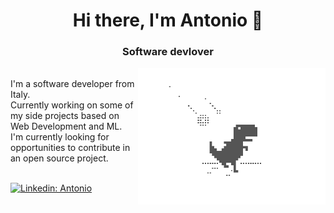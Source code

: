 <h1 align="center"> Hi there, I'm Antonio 👋 </h1>
<h3 align="center"> Software devlover </h3>

<img align='right' src="https://github.com/Honda02/Honda02/blob/main/img.gif" width="300" />
</br>


  <div align='left'>
    I'm a software developer from Italy.</br>
    Currently working on some of my side projects based on Web Development and ML.</br>
    I'm currently looking for opportunities to contribute in an open source project.</br>
  </div>

</br>

[![Linkedin: Antonio](https://img.shields.io/badge/-Antonio%20Leonetti-blue?style=flat-square&logo=Linkedin&logoColor=white&link=https://www.linkedin.com/in/anto-leonetti/)](https://www.linkedin.com/in/anto-leonetti/)
